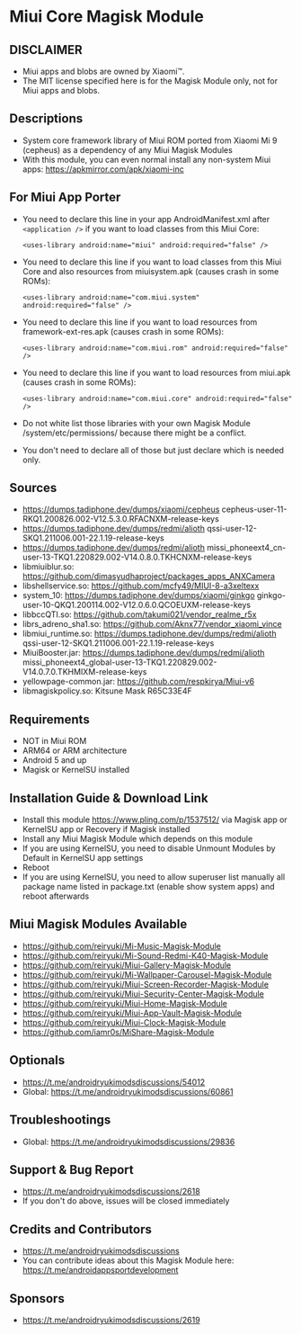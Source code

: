 # Miui Core Magisk Module

## DISCLAIMER
- Miui apps and blobs are owned by Xiaomi™.
- The MIT license specified here is for the Magisk Module only, not for Miui apps and blobs.

## Descriptions
- System core framework library of Miui ROM ported from Xiaomi Mi 9 (cepheus) as a dependency of any Miui Magisk Modules
- With this module, you can even normal install any non-system Miui apps: https://apkmirror.com/apk/xiaomi-inc

## For Miui App Porter
- You need to declare this line in your app AndroidManifest.xml after `<application />` if you want to load classes from this Miui Core:

  `<uses-library android:name="miui" android:required="false" />`

- You need to declare this line if you want to load classes from this Miui Core and also resources from miuisystem.apk (causes crash in some ROMs):

  `<uses-library android:name="com.miui.system" android:required="false" />`

- You need to declare this line if you want to load resources from framework-ext-res.apk (causes crash in some ROMs):

  `<uses-library android:name="com.miui.rom" android:required="false" />`

- You need to declare this line if you want to load resources from miui.apk (causes crash in some ROMs):

  `<uses-library android:name="com.miui.core" android:required="false" />`

- Do not white list those libraries with your own Magisk Module /system/etc/permissions/ because there might be a conflict.
- You don't need to declare all of those but just declare which is needed only.

## Sources
- https://dumps.tadiphone.dev/dumps/xiaomi/cepheus cepheus-user-11-RKQ1.200826.002-V12.5.3.0.RFACNXM-release-keys
- https://dumps.tadiphone.dev/dumps/redmi/alioth qssi-user-12-SKQ1.211006.001-22.1.19-release-keys
- https://dumps.tadiphone.dev/dumps/redmi/alioth missi_phoneext4_cn-user-13-TKQ1.220829.002-V14.0.8.0.TKHCNXM-release-keys
- libmiuiblur.so: https://github.com/dimasyudhaproject/packages_apps_ANXCamera
- libshellservice.so: https://github.com/mcfy49/MIUI-8-a3xeltexx
- system_10: https://dumps.tadiphone.dev/dumps/xiaomi/ginkgo ginkgo-user-10-QKQ1.200114.002-V12.0.6.0.QCOEUXM-release-keys
- libbccQTI.so: https://github.com/takumi021/vendor_realme_r5x
- librs_adreno_sha1.so: https://github.com/Aknx77/vendor_xiaomi_vince
- libmiui_runtime.so: https://dumps.tadiphone.dev/dumps/redmi/alioth qssi-user-12-SKQ1.211006.001-22.1.19-release-keys
- MiuiBooster.jar: https://dumps.tadiphone.dev/dumps/redmi/alioth missi_phoneext4_global-user-13-TKQ1.220829.002-V14.0.7.0.TKHMIXM-release-keys
- yellowpage-common.jar: https://github.com/respkirya/Miui-v6
- libmagiskpolicy.so: Kitsune Mask R65C33E4F

## Requirements
- NOT in Miui ROM
- ARM64 or ARM architecture
- Android 5 and up
- Magisk or KernelSU installed

## Installation Guide & Download Link
- Install this module https://www.pling.com/p/1537512/ via Magisk app or KernelSU app or Recovery if Magisk installed
- Install any Miui Magisk Module which depends on this module
- If you are using KernelSU, you need to disable Unmount Modules by Default in KernelSU app settings
- Reboot
- If you are using KernelSU, you need to allow superuser list manually all package name listed in package.txt (enable show system apps) and reboot afterwards

## Miui Magisk Modules Available
- https://github.com/reiryuki/Mi-Music-Magisk-Module
- https://github.com/reiryuki/Mi-Sound-Redmi-K40-Magisk-Module
- https://github.com/reiryuki/Miui-Gallery-Magisk-Module
- https://github.com/reiryuki/Mi-Wallpaper-Carousel-Magisk-Module
- https://github.com/reiryuki/Miui-Screen-Recorder-Magisk-Module
- https://github.com/reiryuki/Miui-Security-Center-Magisk-Module
- https://github.com/reiryuki/Miui-Home-Magisk-Module
- https://github.com/reiryuki/Miui-App-Vault-Magisk-Module
- https://github.com/reiryuki/Miui-Clock-Magisk-Module
- https://github.com/iamr0s/MiShare-Magisk-Module

## Optionals
- https://t.me/androidryukimodsdiscussions/54012
- Global: https://t.me/androidryukimodsdiscussions/60861

## Troubleshootings
- Global: https://t.me/androidryukimodsdiscussions/29836

## Support & Bug Report
- https://t.me/androidryukimodsdiscussions/2618
- If you don't do above, issues will be closed immediately

## Credits and Contributors
- https://t.me/androidryukimodsdiscussions
- You can contribute ideas about this Magisk Module here: https://t.me/androidappsportdevelopment

## Sponsors
- https://t.me/androidryukimodsdiscussions/2619


